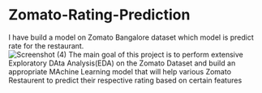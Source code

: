 # Zomato-Rating-Prediction
I have build a model on Zomato Bangalore dataset which model is predict rate for the restaurant.  
![Screenshot (4)](https://user-images.githubusercontent.com/101796007/173059888-53ef4fda-4a2f-463c-a862-67661b1b084a.png)
The main goal of this project is to perform extensive Exploratory DAta Analysis(EDA) on the Zomato Dataset and build an appropriate MAchine Learning model that will help various Zomato Restaurent to predict their respective rating based on certain features
